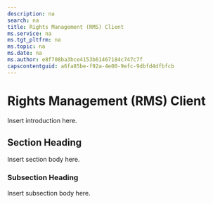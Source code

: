 ```yaml
---
description: na
search: na
title: Rights Management (RMS) Client
ms.service: na
ms.tgt_pltfrm: na
ms.topic: na
ms.date: na
ms.author: e8f708ba3bce4153b61467184c747c7f
capscontentguid: a6fa85be-f92a-4e00-9efc-9dbfd4dfbfcb
---
```

# Rights Management (RMS) Client
Insert introduction here.

## Section Heading
Insert section body here.

### Subsection Heading
Insert subsection body here.

